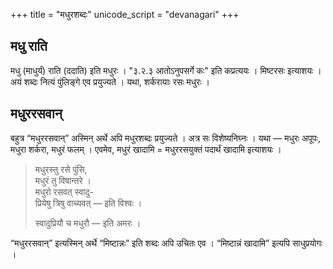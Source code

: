 +++
title = "मधुरशब्दः"
unicode_script = "devanagari"
+++

## मधु राति
मधु (माधुर्यं) राति (ददाति) इति मधुरः । "३.२.३ आतोऽनुपसर्गे कः" इति कप्रत्ययः ।  मिष्टरसः इत्याशयः । अयं शब्दः नित्यं पुंलिङ्गे एव प्रयुज्यते । यथा, शर्करायाः रसः मधुरः ।

## मधुररसवान्
बहुत्र “मधुररसवान्” अस्मिन् अर्थे अपि मधुरशब्दः प्रयुज्यते । अत्र सः विशेष्यनिघ्नः । यथा — मधुरः अपूपः, मधुरा शर्करा, मधुरं फलम् ।  एवमेव, मधुरं खादामि = मधुररसयुक्तं पदार्थं खादामि इत्याशयः ।

> मधुरस्तु रसे पुंसि,  
> मधुरं तु विषान्तरे  ।  
> मधुरो रसवत् स्वादु-  
> प्रियेषु त्रिषु वाच्यवत् 
> — इति विश्वः ।  
> 
> स्वादुप्रियौ च मधुरौ — इति अमरः ।

“मधुररसवान्” इत्यस्मिन् अर्थे “मिष्टान्नः” इति शब्दः अपि उचितः एव । “मिष्टान्नं खादामि” इत्यपि साधुप्रयोगः । 

